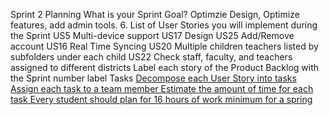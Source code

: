 Sprint 2 Planning
What is your Sprint Goal?
Optimzie Design, Optimize features, add admin tools.
6.
List of User Stories you will implement during the Sprint
US5	Multi-device support
US17	Design
US25	Add/Remove account
US16	Real Time Syncing
US20	Multiple children teachers listed by subfolders under each child
US22	Check staff, faculty, and teachers assigned to different districts
Label each story of the Product Backlog with the Sprint number label
Tasks
[Decompose each User Story into tasks 
Assign each task to a team member
Estimate the amount of time for each task
Every student should plan for 16 hours of work minimum for a spring](https://docs.google.com/spreadsheets/d/1MFUP4TBV5JwOOgS4QuzjCVLCBh05hf9BYoA37X1-CC0/edit?usp=sharing)
